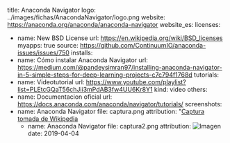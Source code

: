 title: Anaconda Navigator
logo: ../images/fichas/AnacondaNavigator/logo.png
website: https://anaconda.org/anaconda/anaconda-navigator
website_es: 
licenses:
  - name: New BSD License
    url: https://en.wikipedia.org/wiki/BSD_licenses
myapps: true
source: https://github.com/ContinuumIO/anaconda-issues/issues/750
installs:
  - name: Cómo instalar Anaconda Navigator
    url: https://medium.com/@pandeysimran97/installing-anaconda-navigator-in-5-simple-steps-for-deep-learning-projects-c7c794f1768d
tutorials:
  - name: Videotutorial 
    url: https://www.youtube.com/playlist?list=PLEtcGQaT56chJii3mPdAB3fw4UU6Kr8Y1
    kind: video
others:
  - name: Documentacion oficial
    url: https://docs.anaconda.com/anaconda/navigator/tutorials/
screenshots:
  - name: Anaconda Navigator
    file: captura.png
    attribution: "[Captura tomada de Wikipedia](https://docs.anaconda.com/_images/navigator-home-1-6.png)
    - name: Anaconda Navigator
    file: captura2.png
    attribution: ![Imagen](https://cdn-images-1.medium.com/max/1063/0*2mpiZsLQgaXzP7aY.png)
date: 2019-04-04
